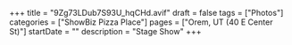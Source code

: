 +++
title = "9Zg73LDub7S93U_hqCHd.avif"
draft = false
tags = ["Photos"]
categories = ["ShowBiz Pizza Place"]
pages = ["Orem, UT (40 E Center St)"]
startDate = ""
description = "Stage Show"
+++
